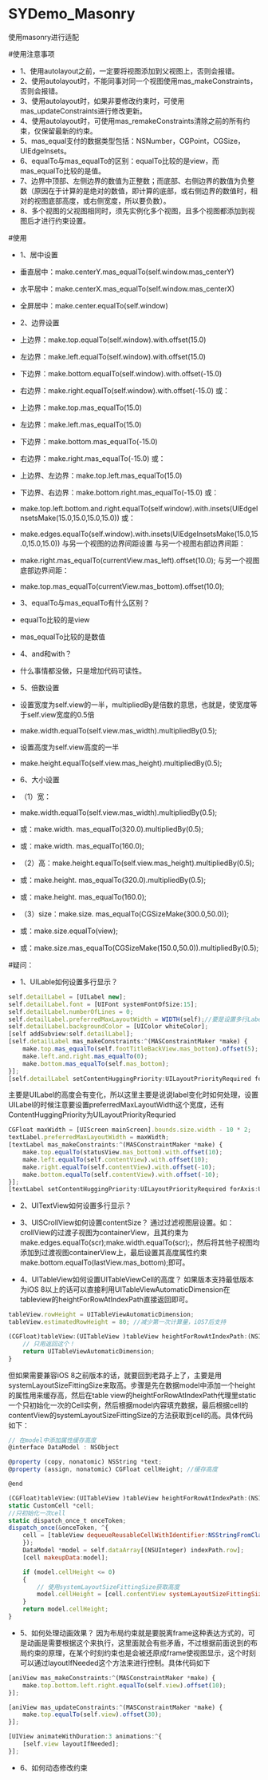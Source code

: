 # SYDemo_Masonry
使用masonry进行适配

#使用注意事项
 * 1、使用autolayout之前，一定要将视图添加到父视图上，否则会报错。
 * 2、使用autolayout时，不能同事对同一个视图使用mas_makeConstraints，否则会报错。
 * 3、使用autolayout时，如果非要修改约束时，可使用mas_updateConstraints进行修改更新。
 * 4、使用autolayout时，可使用mas_remakeConstraints清除之前的所有约束，仅保留最新的约束。
 * 5、mas_equal支付的数据类型包括：NSNumber，CGPoint，CGSize，UIEdgeInsets。
 * 6、equalTo与mas_equalTo的区别：equalTo比较的是view，而mas_equalTo比较的是值。
 * 7、边界中顶部、左侧边界的数值为正整数；而底部、右侧边界的数值为负整数（原因在于计算的是绝对的数值，即计算的底部，或右侧边界的数值时，相对的视图底部高度，或右侧宽度，所以要负数）。
 * 8、多个视图的父视图相同时，须先实例化多个视图，且多个视图都添加到视图后才进行约束设置。

#使用
 * 1、居中设置
  * 垂直居中：make.centerY.mas_equalTo(self.window.mas_centerY)
  * 水平居中：make.centerX.mas_equalTo(self.window.mas_centerX)
  * 全屏居中：make.center.equalTo(self.window)

 * 2、边界设置
  * 上边界：make.top.equalTo(self.window).with.offset(15.0)
  * 左边界：make.left.equalTo(self.window).with.offset(15.0)
  * 下边界：make.bottom.equalTo(self.window).with.offset(-15.0)
  * 右边界：make.right.equalTo(self.window).with.offset(-15.0)
或：
  * 上边界：make.top.mas_equalTo(15.0)
  * 左边界：make.left.mas_equalTo(15.0)
  * 下边界：make.bottom.mas_equalTo(-15.0)
  * 右边界：make.right.mas_equalTo(-15.0)
或：
  * 上边界、左边界：make.top.left.mas_equalTo(15.0)
  * 下边界、右边界：make.bottom.right.mas_equalTo(-15.0)
或：
  * make.top.left.bottom.and.right.equalTo(self.window).with.insets(UIEdgeInsetsMake(15.0,15.0,15.0,15.0))
或：
  * make.edges.equalTo(self.window).with.insets(UIEdgeInsetsMake(15.0,15.0,15.0,15.0))
与另一个视图的边界间距设置
与另一个视图右部边界间距：
  * make.right.mas_equalTo(currentView.mas_left).offset(10.0);
与另一个视图底部边界间距：
  * make.top.mas_equalTo(currentView.mas_bottom).offset(10.0);

 * 3、equalTo与mas_equalTo有什么区别？
  * equalTo比较的是view
  * mas_equalTo比较的是数值

 * 4、and和with？
  * 什么事情都没做，只是增加代码可读性。

 * 5、倍数设置
  * 设置宽度为self.view的一半，multipliedBy是倍数的意思，也就是，使宽度等于self.view宽度的0.5倍
  * make.width.equalTo(self.view.mas_width).multipliedBy(0.5);
  * 设置高度为self.view高度的一半
  * make.height.equalTo(self.view.mas_height).multipliedBy(0.5);

 * 6、大小设置
  * （1）宽：
  * make.width.equalTo(self.view.mas_width).multipliedBy(0.5);
  * 或：make.width. mas_equalTo(320.0).multipliedBy(0.5);
  * 或：make.width. mas_equalTo(160.0);
  * （2）高：make.height.equalTo(self.view.mas_height).multipliedBy(0.5);
  * 或：make.height. mas_equalTo(320.0).multipliedBy(0.5);
  * 或：make.height. mas_equalTo(160.0);
  * （3）size：make.size. mas_equalTo(CGSizeMake(300.0,50.0));
  * 或：make.size.equalTo(view);
  * 或：make.size.mas_equalTo(CGSizeMake(150.0,50.0)).multipliedBy(0.5);


#疑问：
 * 1、UILable如何设置多行显示？

~~~ javascript
self.detailLabel = [UILabel new]; 
self.detailLabel.font = [UIFont systemFontOfSize:15]; 
self.detailLabel.numberOfLines = 0; 
self.detailLabel.preferredMaxLayoutWidth = WIDTH(self);//要是设置多行Label的话,必须设置此属性 
self.detailLabel.backgroundColor = [UIColor whiteColor]; 
[self addSubview:self.detailLabel]; 
[self.detailLabel mas_makeConstraints:^(MASConstraintMaker *make) { 
    make.top.mas_equalTo(self.footTitleBackView.mas_bottom).offset(5); 
    make.left.and.right.mas_equalTo(0); 
    make.bottom.mas_equalTo(self.mas_bottom); 
}]; 
[self.detailLabel setContentHuggingPriority:UILayoutPriorityRequired forAxis:UILayoutConstraintAxisVertical];
~~~

主要是UILabel的高度会有变化，所以这里主要是说说label变化时如何处理，设置UILabel的时候注意要设置preferredMaxLayoutWidth这个宽度，还有ContentHuggingPriority为UILayoutPriorityRequried

~~~ javascript
CGFloat maxWidth = [UIScreen mainScreen].bounds.size.width - 10 * 2;
textLabel.preferredMaxLayoutWidth = maxWidth; 
[textLabel mas_makeConstraints:^(MASConstraintMaker *make) { 
    make.top.equalTo(statusView.mas_bottom).with.offset(10); 
    make.left.equalTo(self.contentView).with.offset(10); 
    make.right.equalTo(self.contentView).with.offset(-10); 
    make.bottom.equalTo(self.contentView).with.offset(-10); 
}];
[textLabel setContentHuggingPriority:UILayoutPriorityRequired forAxis:UILayoutConstraintAxisVertical];
~~~

 * 2、UITextView如何设置多行显示？

 * 3、UISCrollView如何设置contentSize？
通过过滤视图层设置。如：crollView的过渡子视图为containerView，且其约束为make.edges.equalTo(scr);make.width.equalTo(scr);，然后将其他子视图均添加到过渡视图containerView上，最后设置其高度属性约束make.bottom.equalTo(lastView.mas_bottom);即可。

 * 4、UITableView如何设置UITableViewCell的高度？
如果版本支持最低版本为iOS 8以上的话可以直接利用UITableViewAutomaticDimension在tableview的heightForRowAtIndexPath直接返回即可。

~~~ javascript
tableView.rowHeight = UITableViewAutomaticDimension; 
tableView.estimatedRowHeight = 80; //减少第一次计算量，iOS7后支持
~~~ 

~~~ javascript
(CGFloat)tableView:(UITableView )tableView heightForRowAtIndexPath:(NSIndexPath )indexPath { 
    // 只用返回这个！ 
    return UITableViewAutomaticDimension; 
}
~~~ 

但如果需要兼容iOS 8之前版本的话，就要回到老路子上了，主要是用systemLayoutSizeFittingSize来取高。步骤是先在数据model中添加一个height的属性用来缓存高，然后在table view的heightForRowAtIndexPath代理里static一个只初始化一次的Cell实例，然后根据model内容填充数据，最后根据cell的contentView的systemLayoutSizeFittingSize的方法获取到cell的高。具体代码如下：

~~~ javascript
// 在model中添加属性缓存高度 
@interface DataModel : NSObject 

@property (copy, nonatomic) NSString *text; 
@property (assign, nonatomic) CGFloat cellHeight; //缓存高度 

@end

(CGFloat)tableView:(UITableView )tableView heightForRowAtIndexPath:(NSIndexPath )indexPath { 
static CustomCell *cell; 
//只初始化一次cell 
static dispatch_once_t onceToken; 
dispatch_once(&onceToken, ^{ 
    cell = [tableView dequeueReusableCellWithIdentifier:NSStringFromClass([CustomCell class])]; 
    }); 
    DataModel *model = self.dataArray[(NSUInteger) indexPath.row]; 
    [cell makeupData:model];

    if (model.cellHeight <= 0) 
    { 
        // 使用systemLayoutSizeFittingSize获取高度 
        model.cellHeight = [cell.contentView systemLayoutSizeFittingSize:UILayoutFittingCompressedSize].height + 1; 
    } 
    return model.cellHeight; 
}
~~~

 * 5、如何处理动画效果？
因为布局约束就是要脱离frame这种表达方式的，可是动画是需要根据这个来执行，这里面就会有些矛盾，不过根据前面说到的布局约束的原理，在某个时刻约束也是会被还原成frame使视图显示，这个时刻可以通过layoutIfNeeded这个方法来进行控制。具体代码如下

~~~ javascript
[aniView mas_makeConstraints:^(MASConstraintMaker *make) { 
    make.top.bottom.left.right.equalTo(self.view).offset(10); 
}];
~~~ 

~~~ javascript
[aniView mas_updateConstraints:^(MASConstraintMaker *make) { 
    make.top.equalTo(self.view).offset(30); 
}];
~~~ 

~~~ javascript
[UIView animateWithDuration:3 animations:^{ 
    [self.view layoutIfNeeded]; 
}];
~~~ 

 * 6、如何动态修改约束



